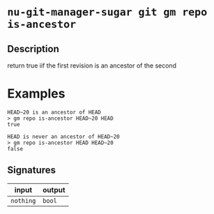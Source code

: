 # `nu-git-manager-sugar git gm repo is-ancestor`
## Description
return true iif the first revision is an ancestor of the second

# Examples
    HEAD~20 is an ancestor of HEAD
    > gm repo is-ancestor HEAD~20 HEAD
    true

    HEAD is never an ancestor of HEAD~20
    > gm repo is-ancestor HEAD HEAD~20
    false

## Signatures
| input     | output |
| --------- | ------ |
| `nothing` | `bool` |
